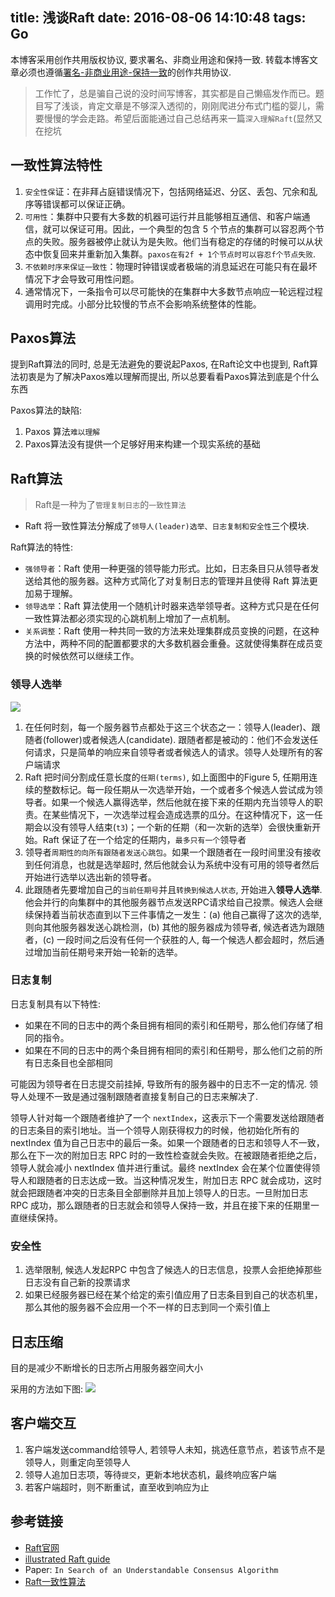 title: 浅谈Raft
date: 2016-08-06 14:10:48
tags: Go
---

本博客采用创作共用版权协议, 要求署名、非商业用途和保持一致. 转载本博客文章必须也遵循[署名-非商业用途-保持一致](http://creativecommons.org/licenses/by-nc-sa/3.0/deed.zh)的创作共用协议.

> 工作忙了，总是骗自己说的没时间写博客，其实都是自己懒癌发作而已。题目写了浅谈，肯定文章是不够深入透彻的，刚刚爬进分布式门槛的婴儿，需要慢慢的学会走路。希望后面能通过自己总结再来一篇`深入理解Raft`(显然又在挖坑

<!--more-->

## 一致性算法特性

1. `安全性保`证：在非拜占庭错误情况下，包括网络延迟、分区、丢包、冗余和乱序等错误都可以保证正确。
2. `可用性`：集群中只要有大多数的机器可运行并且能够相互通信、和客户端通信，就可以保证可用。因此，一个典型的包含 5 个节点的集群可以容忍两个节点的失败。服务器被停止就认为是失败。他们当有稳定的存储的时候可以从状态中恢复回来并重新加入集群。`paxos在有2f + 1个节点时可以容忍f个节点失败`.
3. `不依赖时序来保证一致性`：物理时钟错误或者极端的消息延迟在可能只有在最坏情况下才会导致可用性问题。
4. 通常情况下，一条指令可以尽可能快的在集群中大多数节点响应一轮远程过程调用时完成。小部分比较慢的节点不会影响系统整体的性能。

## Paxos算法

提到Raft算法的同时, 总是无法避免的要说起Paxos, 在Raft论文中也提到, Raft算法初衷是为了解决Paxos难以理解而提出, 所以总要看看Paxos算法到底是个什么东西

Paxos算法的缺陷:

1. Paxos 算法`难以理解`
2. Paxos算法没有提供一个足够好用来构建一个现实系统的基础

## Raft算法

> Raft是一种为了`管理复制日志`的`一致性算法`

- Raft 将一致性算法分解成了`领导人(leader)选举、日志复制和安全性`三个模块.

Raft算法的特性:

- `强领导者`：Raft 使用一种更强的领导能力形式。比如，日志条目只从领导者发送给其他的服务器。这种方式简化了对复制日志的管理并且使得 Raft 算法更加易于理解。
- `领导选举`：Raft 算法使用一个随机计时器来选举领导者。这种方式只是在任何一致性算法都必须实现的心跳机制上增加了一点机制。
- `关系调整`：Raft 使用一种共同一致的方法来处理集群成员变换的问题，在这种方法中，两种不同的配置都要求的大多数机器会重叠。这就使得集群在成员变换的时候依然可以继续工作。

### 领导人选举

![](http://ww1.sinaimg.cn/mw690/ab508d3djw1f65cdl86xsj20r40yan8y.jpg)

1. 在任何时刻，每一个服务器节点都处于这三个状态之一：领导人(leader)、跟随者(follower)或者候选人(candidate). 跟随者都是被动的：他们不会发送任何请求，只是简单的响应来自领导者或者候选人的请求。领导人处理所有的客户端请求
2. Raft 把时间分割成任意长度的`任期(terms)`, 如上面图中的Figure 5, 任期用连续的整数标记。每一段任期从一次选举开始，一个或者多个候选人尝试成为领导者。如果一个候选人赢得选举，然后他就在接下来的任期内充当领导人的职责。在某些情况下，一次选举过程会造成选票的瓜分。在这种情况下，这一任期会以没有领导人结束(`t3`)；一个新的任期（和一次新的选举）会很快重新开始。Raft 保证了在一个给定的任期内，`最多只有一个`领导者
3. 领导者`周期性的向所有跟随者发送心跳包`。如果一个跟随者在一段时间里没有接收到任何消息，也就是选举超时, 然后他就会认为系统中没有可用的领导者然后开始进行选举以选出新的领导者。
4. 此跟随者先要增加自己的`当前任期号`并且`转换到候选人状态`, 开始进入**领导人选举**. 他会并行的向集群中的其他服务器节点发送RPC请求给自己投票。候选人会继续保持着当前状态直到以下三件事情之一发生：(a) 他自己赢得了这次的选举, 则向其他服务器发送心跳检测，(b) 其他的服务器成为领导者, 候选者选为跟随者，(c) 一段时间之后没有任何一个获胜的人, 每一个候选人都会超时，然后通过增加当前任期号来开始一轮新的选举。

### 日志复制

日志复制具有以下特性: 

- 如果在不同的日志中的两个条目拥有相同的索引和任期号，那么他们存储了相同的指令。
- 如果在不同的日志中的两个条目拥有相同的索引和任期号，那么他们之前的所有日志条目也全部相同

可能因为领导者在日志提交前挂掉, 导致所有的服务器中的日志不一定的情况. 领导人处理不一致是通过强制跟随者直接复制自己的日志来解决了.

领导人针对每一个跟随者维护了一个 `nextIndex`，这表示下一个需要发送给跟随者的日志条目的索引地址。当一个领导人刚获得权力的时候，他初始化所有的 nextIndex 值为自己日志中的最后一条。如果一个跟随者的日志和领导人不一致，那么在下一次的附加日志 RPC 时的一致性检查就会失败。在被跟随者拒绝之后，领导人就会减小 nextIndex 值并进行重试。最终 nextIndex 会在某个位置使得领导人和跟随者的日志达成一致。当这种情况发生，附加日志 RPC 就会成功，这时就会把跟随者冲突的日志条目全部删除并且加上领导人的日志。一旦附加日志 RPC 成功，那么跟随者的日志就会和领导人保持一致，并且在接下来的任期里一直继续保持。


### 安全性

1. 选举限制,  候选人发起RPC 中包含了候选人的日志信息，投票人会拒绝掉那些日志没有自己新的投票请求
2. 如果已经服务器已经在某个给定的索引值应用了日志条目到自己的状态机里，那么其他的服务器不会应用一个不一样的日志到同一个索引值上

## 日志压缩

目的是减少不断增长的日志所占用服务器空间大小

采用的方法如下图:
![](http://ww3.sinaimg.cn/mw690/ab508d3djw1f65et9wva3j20p40legry.jpg)


## 客户端交互


1. 客户端发送command给领导人, 若领导人未知，挑选任意节点，若该节点不是领导人，则重定向至领导人
2. 领导人追加日志项，等待`提交`，更新本地状态机，最终响应客户端
3. 若客户端超时，则不断重试，直至收到响应为止


## 参考链接

- [Raft官网](https://raft.github.io/)
- [illustrated Raft guide](http://thesecretlivesofdata.com/raft/)
- Paper: `In Search of an Understandable Consensus Algorithm`
- [Raft一致性算法](http://blog.csdn.net/cszhouwei/article/details/38374603)
